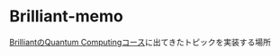 # Brilliant-memo

[BrilliantのQuantum Computingコース](https://brilliant.org/courses/quantum-computing/)に出てきたトピックを実装する場所
